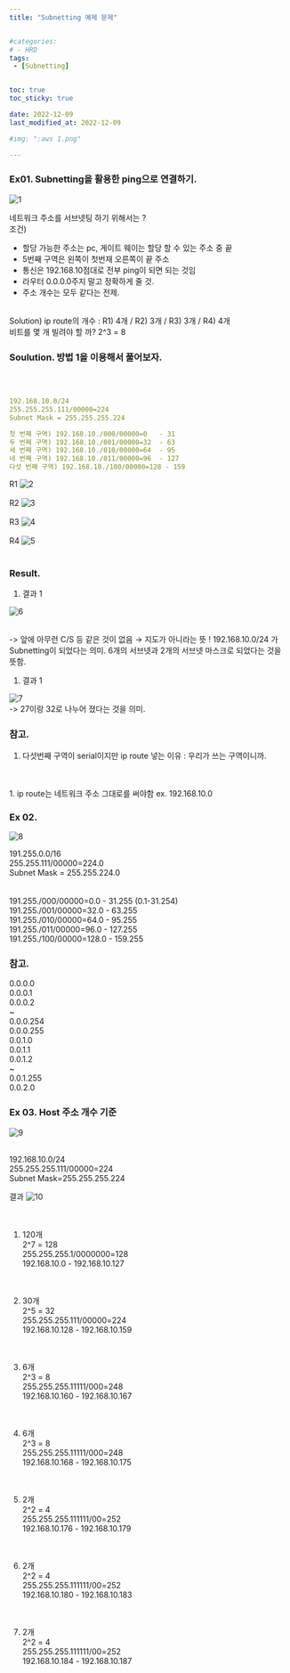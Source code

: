 ```yaml
---
title: "Subnetting 예제 문제"


#categories:
# - HRD
tags:
 - [Subnetting]


toc: true
toc_sticky: true

date: 2022-12-09
last_modified_at: 2022-12-09

#img: ":aws 1.png"

---
```


<!-- outline-start -->


### Ex01. Subnetting을 활용한 ping으로 연결하기.


![1](https://user-images.githubusercontent.com/117553252/211180342-60f9fc88-b156-46d6-b3b3-11ee2f4178d9.png)



네트워크 주소를 서브넷팅 하기 위해서는 ?
<br/>
조건)
- 할당 가능한 주소는 pc, 게이트 웨이는 할당 할 수 있는 주소 중 끝 
- 5번째 구역은 왼쪽이 첫번재 오른쪽이 끝 주소
- 통신은 192.168.10점대로 전부 ping이 되면 되는 것임
- 라우터 0.0.0.0주지 말고 정확하게 줄 것.
- 주소 개수는 모두 같다는 전제.
<br/>
Solution)
ip route의 개수 : R1) 4개 / R2) 3개 / R3) 3개 / R4) 4개
<br/>
비트를 몇 개 빌려야 할 까?
2^3 = 8


### Soulution. 방법 1을 이용해서 풀어보자.
<br/>

```yaml

192.168.10.0/24
255.255.255.111/00000=224
Subnet Mask = 255.255.255.224

첫 번째 구역) 192.168.10./000/00000=0   - 31
두 번째 구역) 192.168.10./001/00000=32  - 63
세 번째 구역) 192.168.10./010/00000=64  - 95
네 번째 구역) 192.168.10./011/00000=96  - 127
다섯 번째 구역) 192.168.10./100/00000=128 - 159

```

R1 
![2](https://user-images.githubusercontent.com/117553252/211180343-7fff4ced-228e-4d18-ac8b-1c5b7e12e413.png)
<br/><br/>
R2 
![3](https://user-images.githubusercontent.com/117553252/211180344-9be48839-4e8f-41db-ab63-706866e22d8c.png)
<br/><br/>
R3 
![4](https://user-images.githubusercontent.com/117553252/211180336-59d6594c-5972-4f90-8f8c-8e695e792eaf.png)
<br/><br/>
R4 
![5](https://user-images.githubusercontent.com/117553252/211180338-44fd7aad-72c0-44d9-a514-4b52ccda315a.png)
<br/><br/>





### Result.


1. 결과 1

![6](https://user-images.githubusercontent.com/117553252/211180340-6fd86508-0d3a-4207-8d06-0daa586443f7.png)


<br/>
-> 앞에 아무런 C/S 등 같은 것이 없음 → 지도가 아니라는 뜻 ! 
192.168.10.0/24 가 Subnetting이 되었다는 의미.
6개의 서브넷과 2개의 서브넷 마스크로 되었다는 것을 뜻함.


1. 결과 1

![7](https://user-images.githubusercontent.com/117553252/211180341-db0dfc76-0fb7-4526-bb72-9ac475862cfb.png)
<br/>
-> 27이랑 32로 나누어 졌다는 것을 의미.






### 참고.

1. 다섯번째 구역이 serial이지만 ip route 넣는 이유
 : 우리가 쓰는 구역이니까.
<br/>
<br/>
1. ip route는 네트워크 주소 그대로를 써야함
 ex. 192.168.10.0





### Ex 02.


![8](https://user-images.githubusercontent.com/117553252/211180409-a3cd1494-452b-40e9-8d94-b833c377c907.png)


191.255.0.0/16 <br/>
255.255.111/00000=224.0 <br/>
Subnet Mask = 255.255.224.0 <br/>
<br/>
<br/>
191.255./000/00000=0.0 - 31.255 (0.1-31.254) <br/>
191.255./001/00000=32.0  - 63.255 <br/>
191.255./010/00000=64.0  - 95.255  
191.255./011/00000=96.0  - 127.255  
191.255./100/00000=128.0 - 159.255  




### 참고.



0.0.0.0  
0.0.0.1  
0.0.0.2  
~  
0.0.0.254  
0.0.0.255  
0.0.1.0  
0.0.1.1  
0.0.1.2  
~  
0.0.1.255  
0.0.2.0  




### Ex 03. Host 주소 개수 기준


![9](https://user-images.githubusercontent.com/117553252/211180415-9072d53e-781e-4d44-aa9e-bbc865ec2c47.png)
<br/><br/>

192.168.10.0/24  
255.255.255.111/00000=224  
Subnet Mask=255.255.255.224  




결과
![10](https://user-images.githubusercontent.com/117553252/211180440-26be6bb4-9f55-4676-bac6-b5eee3ec1d6e.png)<br/><br/><br/>



1. 120개  
2^7 = 128  
255.255.255.1/0000000=128  
192.168.10.0 - 192.168.10.127  
<br/><br/>

1. 30개  
2^5 = 32  
255.255.255.111/00000=224  
192.168.10.128 - 192.168.10.159  
<br/><br/>

1. 6개  
2^3 = 8  
255.255.255.11111/000=248  
192.168.10.160 - 192.168.10.167  
<br/><br/>

1. 6개  
2^3 = 8  
255.255.255.11111/000=248  
192.168.10.168 - 192.168.10.175  
<br/><br/>

1. 2개  
2^2 = 4  
255.255.255.111111/00=252  
192.168.10.176 - 192.168.10.179  
<br/><br/>

1. 2개  
2^2 = 4  
255.255.255.111111/00=252  
192.168.10.180 - 192.168.10.183  
<br/><br/>

1. 2개  
2^2 = 4  
255.255.255.111111/00=252  
192.168.10.184 - 192.168.10.187  
<br/><br/>